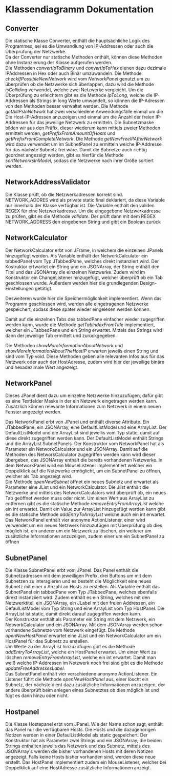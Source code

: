 # Klassendiagramm Dokumentation

## Converter
Die statische Klasse Converter, enthält die hauptsächliche Logik des Programmes, sei es die Umwandlung von IP-Addressen oder auch die Überprüfung der Netzwerke.  
Da der Converter nur statische Methoden enthält, können diese Methoden ohne Instanzierung der Klasse aufgerufen werden.  
Die Methoden *convertIpToBinary* und *convertIpToHex* dienen dazu dezimale IPAddressen in Hex oder auch Binär umzuwandeln.
Die Methode *checkIfPossibleNewNetwork* wird vom *NetworkPanel* genutzt um zu überprüfen ob die Netzwerke sich überlappen, dazu wird die Methode *isColliding* verwendet, welche zwei Netzwerke vergleicht. Um die Überprüfung zu erleichtern gibt es die Methode *IpToLong*, welche die IP-Addressen als Strings in long Werte umwandelt, so können die IP-Adressen von den Methoden besser verwaltet werden.
Die Methode *getAllIPsInNetwork* hat zwei verschiedene Anwendungsfälle einmal um die Die Host-IP-Adressen anzuzeigen und einmal um die Anzahl der freien IP-Addressen für das jeweilige Netzwerk zu ermitteln.
Die Subnetzmaske bilden wir aus den Präfix, dieser wiederum kann mittels zweier Methoden ermittelt werden, *getPrefixFromAmountOfHosts* und *getPrefixFromCompleteNetwork*.
Die Methode *getNewFreeIPAfterNetwork* wird dazu verwendet um im SubnetPanel zu ermitteln welche IP-Addresse für das nächste Subnetz frei wäre.
Damit die Subnetze auch richtig geordnet angezeigt werden, gibt es hierfür die Methode *sortNetworksInModel*, sodass die Netzwerke nach ihrer Größe sortiert werden.

## NetworkAddressValidator

Die Klasse prüft, ob die Netzwerkadressen korrekt sind.
NETWORK_ADDRES wird als private static final deklariert, da diese Variable nur innerhalb der Klasse verfügbar ist. Die Variable enthält den validen REGEX für eine Netzwerkadresse.
Um die eingegebene Netzwerkadresse zu prüfen, gibt es die Methode *validate*.
Der prüft dann mit dem REGEX NETWORK_ADDRESS den eingebenen String und gibt ein Boolean zurück

## NetworkCalculator

Der NetworkCalculator erbt von JFrame, in welchem die einzelnen JPanels hinzugefügt werden.
Als Variable enthält der NetworkCalculator ein tabbedPanel vom Typ JTabbedPane, welches direkt instanziert wird.
Der Kostruktor ertwartet ein String und ein JSONArray, der String enthält den Titel und das JSONArray die einzelnen Netzwerke. Zudem wird im Konstruktor ein ChangeListener hinzugefügt, welcher überprüft ob ein Tab geschlossen wurde.
Außerdem werden hier die grundlegenden Design-Einstellungen getätigt.

Desweiteren wurde hier die Speichermöglichkeit implementiert. Wenn das Programm geschlossen wird, werden alle eingetragenen Netzwerke gespeichert, sodass diese später wieder eingelesen werden können.

Damit auf die einzelnen Tabs des tabbedPane einfacher wieder zugegriffen werden kann, wurde die Methode *getTabIndexFromTitle* implementiert, welcher ein JTabbedPane und ein String erwartet. Mittels des Strings wird dann der jeweilige Tab ermittelt und zurückgegeben.

Die Methoden *showMoreInformationAboutNetwork* und *showMoreInformationAboutTheHostIP* erwarten jeweils einen String und sind vom Typ void. Diese Methoden geben alle relevanten Infos aus für das Netzwerk oder auch der HostAdresse, zudem wird hier der jeweilige binäre und hexadezimale Wert angezeigt.

## NetworkPanel

Dieses JPanel dient dazu um einzelne Netzwerke hinzuzufügen, dafür gibt es eine Textfelder Maske in der ein Netzwerk eingetragen werden kann. Zusätzlich können relevante Informationen zum Netzwerk in einem neuen Fenster angezeigt werden.

Das NetworkPanel erbt von JPanel und enthält diverse Attribute.
Ein JTabbedPane, ein JSONArray, eine DefaultListModel und eine ArrayList. Der DefaultListModel und die ArrayList sind jeweilis vom Typ static, damit auf diese direkt zugegriffen werden kann. Der DefaultListModel enthält Strings und die ArrayList SubnetPanels.
Der Konstruktor vom NetworkPanel hat als Parameter ein NetworkCalculator und ein JSONArray. Damit auf die Methoden des NetworkCalculator zugegriffen werden kann wird dieser übergeben, das JSONArray enthält die bereits vorhandenen Netzwerke. In dem NetworkPanel wird ein MouseListener implementiert welcher ein Doppelklick auf die Netzwerke ermöglicht, um ein SubnetPanel zu öffnen, welcher als Tab angezeigt wird.  
Die Methode *openNewSubnet* öffnet ein neues Subnetz und erwartet als Parameter eine JList und ein NetworkCalculator. Die Jlist enthält die Netzwerke und mittels des NetworkCalculators wird überprüft ob, ein neues Tab geöffnet werden muss oder nicht.
Um einen Wert aus ArrayList zu entfernen gibt es die statische Methode *removeEntryFromArrayList* welche ein int erwartet. Damit ein Value zur ArrayList hinzugefügt werden kann gibt es die statische Methode *addEntryToArrayList* welche auch ein int erwartet.  
Das NetworkPanel enthält vier anonyme ActionListener, einer wird verwendet um ein neues Netzwerk hinzuzufügen mit Überprüfung ob dies möglich ist, ein anderer um ein Netzwerk zu löschen, ein weiterer um zusätzliche Informationen anzuzeigen, zudem einer um ein SubnetPanel zu öffnen

## SubnetPanel

Die Klasse SubnetPanel erbt vom JPanel. Das Panel enthält die Subnetzadressen mit dem jeweilligen Prefix, drei Buttons um mit dem Subnetzen zu interagieren und es besteht die Möglichkeit eine neues Subnetz mit einer x Anzahl an Hosts zu erstellen.
Als Variable enthält das SubnetPanel ein tabbedPane vom Typ JTabbedPane, welches ebenfalls direkt instanziiert wird. Zudem enthält es ein String, welches mit den Netzwerktitel, ein JSONArray, ein JLabel mit den freien Addressen, ein DefaulListModel vom Typ String und eine ArrayList vom Typ HostPanel. Die ArrayList ist static, damit direkt darauf zugegriffen werden kann.  
Der Konstruktor enthält als Parameter ein String mit dem Netzwerk, ein NetworkCalculator und ein JSONArray. Mit dem JSONArray werden schon vorhandene Subnetze vom Netzwerk eingefügt.
Die Methode *openNewHostPanel* erwartet eine JList und ein NetworkCalculator um ein HostPanel für das Subnetz zu erstellen.  
Um Werte zu der ArrayList hinzuzufügen gibt es die Methode *addEntryToArrayList*, welche ein HostPanel erwartet. Um einen Wert zu löschen *removeEntryFromArrayList*, welche ein int erwartet.
Damit man weiß welche IP-Addressen im Netzwerk noch frei sind gibt es die Methode *updateFreeAddressesLabel*.  
Das SubnetPanel enthält vier verschiedene anonyme ActionListener. Ein Listener führt die Methode *openNewHostPanel* aus, einer löscht ein Subnetz, der nächste dient dazu zusätzliche Informationen anzuzeigen, der andere überprüft beim anlegen eines Subnetztes ob dies möglich ist und fügt es dann hinzu oder nicht.

## Hostpanel
Die Klasse Hostepanel erbt vom JPanel. Wie der Name schon sagt, enthält das Panel nur die verfügbaren Hosts.
Die Hosts und die dazugehörigen Notizen werden in einer DefaulListModel als static gespeichert.
Der Konstruktor hat als Parameter zwei Strings und ein JSONArray, die beiden Strings enthalten jeweils das Netzwerk und das Subnetz, mittels des JSONArray's werden die bisher vorhandenen Hosts mit deren Notizen angezeigt. Falls keine Hosts bisher vorhanden sind, werden diese neue erstellt.
Das HostPanel implementiert zudem ein MouseListener, welcher bei Doppelklick auf eine HostAdresse zusätzliche Informationen anzeigt.
